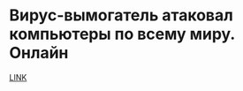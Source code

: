 # Вирус-вымогатель атаковал компьютеры по всему миру. Онлайн



[LINK](https://varlamov.ru/2370148.html)